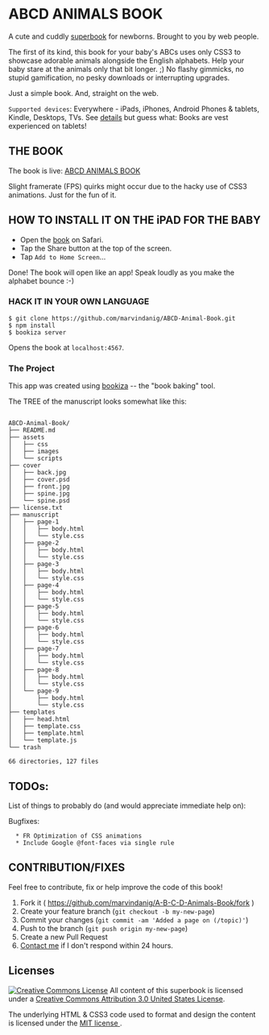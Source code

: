 # ABCD ANIMALS BOOK

A cute and cuddly [superbook](https://bubbl.in/about) for newborns. Brought to you by web people.

The first of its kind, this book for your baby's ABCs uses only CSS3 to showcase adorable animals alongside the English alphabets. Help your baby stare at the animals only that bit longer. ;) No flashy gimmicks, no stupid gamification, no pesky downloads or interrupting upgrades.

Just a simple book. And, straight on the web.

`Supported devices`: Everywhere - iPads, iPhones, Android Phones & tablets, Kindle, Desktops, TVs. See [details](https://bubbl.in/support) but guess what: Books are vest experienced on tablets!

## THE BOOK
The book is live: [ABCD ANIMALS BOOK](https://bubbl.in/cover/abcd-animal-book-by-judith-neumann)

Slight framerate (FPS) quirks might occur due to the hacky use of CSS3 animations. Just for the fun of it.

## HOW TO INSTALL IT ON THE iPAD FOR THE BABY

- Open the [book](https://bubbl.in/cover/abcd-animal-book-by-judith-neumann) on Safari.
- Tap the Share button at the top of the screen.
- Tap `Add to Home Screen`…

Done! The book will open like an app! Speak loudly as you make the alphabet bounce :-)


### HACK IT IN YOUR OWN LANGUAGE

```
$ git clone https://github.com/marvindanig/ABCD-Animal-Book.git
$ npm install
$ bookiza server

```

Opens the book at `localhost:4567`.

### The Project
This app was created using [bookiza](https://bookiza.io) -- the "book baking" tool.

The TREE of the manuscript looks somewhat like this:

```

ABCD-Animal-Book/
├── README.md
├── assets
│   ├── css
│   ├── images
│   └── scripts
├── cover
│   ├── back.jpg
│   ├── cover.psd
│   ├── front.jpg
│   ├── spine.jpg
│   └── spine.psd
├── license.txt
├── manuscript
│   ├── page-1
│   │   ├── body.html
│   │   └── style.css
│   ├── page-2
│   │   ├── body.html
│   │   └── style.css
│   ├── page-3
│   │   ├── body.html
│   │   └── style.css
│   ├── page-4
│   │   ├── body.html
│   │   └── style.css
│   ├── page-5
│   │   ├── body.html
│   │   └── style.css
│   ├── page-6
│   │   ├── body.html
│   │   └── style.css
│   ├── page-7
│   │   ├── body.html
│   │   └── style.css
│   ├── page-8
│   │   ├── body.html
│   │   └── style.css
│   └── page-9
│       ├── body.html
│       └── style.css
├── templates
│   ├── head.html
│   ├── template.css
│   ├── template.html
│   └── template.js
└── trash

66 directories, 127 files

```
## TODOs:
List of things to probably do (and would appreciate immediate help on):

Bugfixes:

      * FR Optimization of CSS animations
      * Include Google @font-faces via single rule

## CONTRIBUTION/FIXES

Feel free to contribute, fix or help improve the code of this book!

1. Fork it ( https://github.com/marvindanig/A-B-C-D-Animals-Book/fork )
2. Create your feature branch (`git checkout -b my-new-page`)
3. Commit your changes (`git commit -am 'Added a page on (/topic)'`)
4. Push to the branch (`git push origin my-new-page`)
5. Create a new Pull Request
6. <a href = "mailto:marvin@bubbl.in">Contact me</a> if I don't respond within 24 hours.

## Licenses
[![Creative Commons License](https://i.creativecommons.org/l/by/3.0/us/88x31.png)](http://creativecommons.org/licenses/by/3.0/us/)
All content of this superbook is licensed under a [Creative Commons Attribution 3.0 United States License](http://creativecommons.org/licenses/by/3.0/us/).

The underlying HTML & CSS3 code used to format and design the content is licensed under the <a href="http://opensource.org/licenses/mit-license.php">MIT license </a>.
